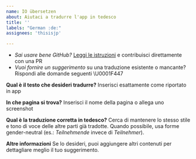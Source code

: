 ```yaml
---
name: IO übersetzen
about: Aiutaci a tradurre l'app in tedesco
title: ''
labels: "German :de:"
assignees: 'thisisjp'

---
```


- *Sai usare bene GitHub?* [Leggi le istruzioni](https://github.com/pagopa/io-app#internationalization) e contribuisci direttamente con una PR
- *Vuoi fornire un suggerimento* su una traduzione esistente o mancante? Rispondi alle domande seguenti \U0001F447

**Qual è il testo che desideri tradurre?**
Inserisci esattamente come riportato in app

**In che pagina si trova?**
Inserisci il nome della pagina o allega uno screenshot

**Qual è la traduzione corretta in tedesco?**
Cerca di mantenere lo stesso stile e tono di voce delle altre parti già tradotte. Quando possibile, usa forme gender-neutral (es.: _Teilnehmende_ invece di _Teilnehmer_).

**Altre informazioni**
Se lo desideri, puoi aggiungere altri contenuti per dettagliare meglio il tuo suggerimento.
